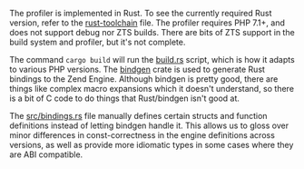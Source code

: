The profiler is implemented in Rust. To see the currently required Rust
version, refer to the [rust-toolchain](rust-toolchain) file. The profiler
requires PHP 7.1+, and does not support debug nor ZTS builds. There are bits
of ZTS support in the build system and profiler, but it's not complete.

The command `cargo build` will run the [build.rs](build.rs) script, which is
how it adapts to various PHP versions. The
[bindgen](https://crates.io/crates/bindgen) crate is used to generate Rust
bindings to the Zend Engine. Although bindgen is pretty good, there are things
like complex macro expansions which it doesn't understand, so there is a bit
of C code to do things that Rust/bindgen isn't good at.

The [src/bindings.rs](src/bindings.rs) file manually defines certain structs
and function definitions instead of letting bindgen handle it. This allows us
to gloss over minor differences in const-correctness in the engine definitions
across versions, as well as provide more idiomatic types in some cases where
they are ABI compatible.
